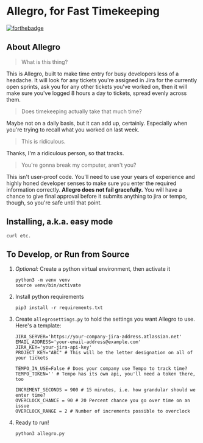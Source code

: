 # Allegro, for Fast Timekeeping

[![forthebadge](https://forthebadge.com/images/badges/contains-technical-debt.svg)](https://forthebadge.com)

## About Allegro

> What is this thing?

This is Allegro, built to make time entry for busy developers less of a headache.
It will look for any tickets you're assigned in Jira for the currently open sprints,
ask you for any other tickets you've worked on, then it will make sure you've logged
8 hours a day to tickets, spread evenly across them.

> Does timekeeping actually take that much time?

Maybe not on a daily basis, but it can add up, certainly. Especially when you're trying
to recall what you worked on last week.

> This is ridiculous.

Thanks, I'm a ridiculous person, so that tracks.

> You're gonna break my computer, aren't you?

This isn't user-proof code. You'll need to use your years of experience and highly honed developer senses
to make sure you enter the required information correctly. **Allegro does not fail gracefully.** You will have a chance to give
final approval before it submits anything to jira or tempo, though, so you're safe until that point.

## Installing, a.k.a. easy mode

```
curl etc.
```

## To Develop, or Run from Source

1. _Optional:_ Create a python virtual environment, then activate it

   ```
   python3 -m venv venv
   source venv/bin/activate
   ```

2. Install python requirements

   ```
   pip3 install -r requirements.txt
   ```

3. Create `allegrosettings.py` to hold the settings you want Allegro to use. Here's a template:

   ```
   JIRA_SERVER='https://your-company-jira-address.atlassian.net'
   EMAIL_ADDRESS='your-email-address@example.com'
   JIRA_KEY='your-jira-api-key'
   PROJECT_KEY="ABC" # This will be the letter designation on all of your tickets

   TEMPO_IN_USE=False # Does your company use Tempo to track time?
   TEMPO_TOKEN='' # Tempo has its own api, you'll need a token there, too

   INCREMENT_SECONDS = 900 # 15 minutes, i.e. how grandular should we enter time?
   OVERCLOCK_CHANCE = 90 # 20 Percent chance you go over time on an issue
   OVERCLOCK_RANGE = 2 # Number of increments possible to overclock
   ```

4. Ready to run!
   ```
   python3 allegro.py
   ```
